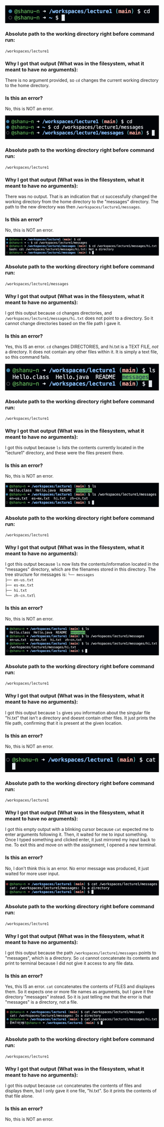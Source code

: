 ![Image](cdnoarg.png)
### Absolute path to the working directory right before command run: 
`/workspaces/lecture1`
### Why I got that output (What was in the filesystem, what it meant to have no arguments): 
There is no argument provided, so `cd` changes the current working directory to the home directory.
### Is this an error?
No, this is NOT an error.

![Image](cd2.png)
### Absolute path to the working directory right before command run: 
`/workspaces/lecture1`
### Why I got that output (What was in the filesystem, what it meant to have no arguments): 
There was no output. That is an indication that `cd` successfully changed the working directory from the home directory to the "messages" directory. The path to the new directory was then `/workspaces/lecture1/messages`.
### Is this an error?
No, this is NOT an error.

![Image](cd3.png)
### Absolute path to the working directory right before command run: 
`/workspaces/lecture1/messages`
### Why I got that output (What was in the filesystem, what it meant to have no arguments): 
I got this output because `cd` changes directories, and `/workspaces/lecture1/messages/hi.txt` does not point to a directory. So it cannot change directories based on the file path I gave it.
### Is this an error?
Yes, this IS an error. `cd` changes DIRECTORIES, and hi.txt is a TEXT FILE, *not* a directory. It does not contain any other files within it. It is simply a text file, so this command fails.

![Image](ls1.png)
### Absolute path to the working directory right before command run: 
`/workspaces/lecture1`
### Why I got that output (What was in the filesystem, what it meant to have no arguments): 
I got this output because `ls` lists the contents currently located in the "lecture1" directory, and these were the files present there.
### Is this an error?
No, this is NOT an error.

![Image](ls2.png)
### Absolute path to the working directory right before command run: 
`/workspaces/lecture1`
### Why I got that output (What was in the filesystem, what it meant to have no arguments): 
I got this output because `ls` now lists the contents/information located in the "messages" directory, which are the filenames stored in this directory. The tree structure for messages is:
`└── messages`\
    `├── en-us.txt`\
    `├── es-mx.txt`\
    `├── hi.txt`\
    `└── zh-cn.txt`\
### Is this an error?
No, this is NOT an error.
    
![Image](ls3.png)
### Absolute path to the working directory right before command run: 
`/workspaces/lecture1`
### Why I got that output (What was in the filesystem, what it meant to have no arguments): 
I got this output because `ls` gives you information about the singular file "hi.txt" that isn't a directory and doesnt contain other files. It just prints the file path, confirming that it is present at the given location.
### Is this an error?
No, this is NOT an error.

![Image](cat1.png)
### Absolute path to the working directory right before command run: 
`/workspaces/lecture1`
### Why I got that output (What was in the filesystem, what it meant to have no arguments): 
I got this empty output with a blinking cursor because `cat` expected me to enter arguments following it. Then, it waited for me to input something. Once I typed something and clicked enter, it just mirrored my input back to me. To exit this and move on with the assignment, I opened a new terminal.
### Is this an error?
No, I don't think this is an error. No error message was produced, it just waited for more user input.

![Image](cat2.png)
### Absolute path to the working directory right before command run: 
`/workspaces/lecture1`
### Why I got that output (What was in the filesystem, what it meant to have no arguments): 
I got this output because the path `/workspaces/lecture1/messages` points to "messages", which is a directory. So `cd` cannot concatenate its contents and print to terminal because I did not give it access to any file data.
### Is this an error?
Yes, this IS an error. `cat` concatenates the contents of FILES and displayes them. So it expects one or more file names as arguments, but I gave it the directory "messages" instead. So it is just telling me that the error is that "messages" is a directory, not a file.

![Image](cat3.png)
### Absolute path to the working directory right before command run: 
`/workspaces/lecture1`
### Why I got that output (What was in the filesystem, what it meant to have no arguments): 
I got this output because `cat` concatenates the contents of files and displays them, but I only gave it one file, "hi.txt". So it prints the contents of that file alone.
### Is this an error?
No, this is NOT an error.

  

